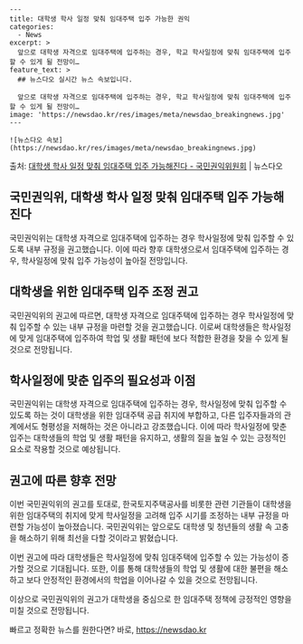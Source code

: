     ---
    title: 대학생 학사 일정 맞춰 임대주택 입주 가능한 권익
    categories:
      - News
    excerpt: >
      앞으로 대학생 자격으로 임대주택에 입주하는 경우, 학교 학사일정에 맞춰 임대주택에 입주할 수 있게 될 전망이…
    feature_text: >
      ## 뉴스다오 실시간 뉴스 속보입니다.
    
      앞으로 대학생 자격으로 임대주택에 입주하는 경우, 학교 학사일정에 맞춰 임대주택에 입주할 수 있게 될 전망이…
    image: 'https://newsdao.kr/res/images/meta/newsdao_breakingnews.jpg'
    ---
    
    ![뉴스다오 속보](https://newsdao.kr/res/images/meta/newsdao_breakingnews.jpg)

<p>출처: <a href="https://newsdao.kr/3047" rel="dofollow">대학생 학사 일정 맞춰 임대주택 입주 가능해진다 - 국민권익위원회</a> | 뉴스다오</p>

<h2>국민권익위, 대학생 학사 일정 맞춰 임대주택 입주 가능해진다</h2>

국민권익위는 대학생 자격으로 임대주택에 입주하는 경우 학사일정에 맞춰 입주할 수 있도록 내부 규정을 권고했습니다. 이에 따라 향후 대학생으로서 임대주택에 입주하는 경우, 학사일정에 맞춰 입주 가능성이 높아질 전망입니다.

<h2>대학생을 위한 임대주택 입주 조정 권고</h2>
국민권익위의 권고에 따르면, 대학생 자격으로 임대주택에 입주하는 경우 학사일정에 맞춰 입주할 수 있는 내부 규정을 마련할 것을 권고했습니다. 이로써 대학생들은 학사일정에 맞게 임대주택에 입주하여 학업 및 생활 패턴에 보다 적합한 환경을 찾을 수 있게 될 것으로 전망됩니다.

<h2>학사일정에 맞춘 입주의 필요성과 이점</h2>
국민권익위는 대학생 자격으로 임대주택에 입주하는 경우, 학사일정에 맞춰 입주할 수 있도록 하는 것이 대학생을 위한 임대주택 공급 취지에 부합하고, 다른 입주자들과의 관계에서도 형평성을 저해하는 것은 아니라고 강조했습니다. 이에 따라 학사일정에 맞춘 입주는 대학생들의 학업 및 생활 패턴을 유지하고, 생활의 질을 높일 수 있는 긍정적인 요소로 작용할 것으로 예상됩니다.

<h2>권고에 따른 향후 전망</h2>
이번 국민권익위의 권고를 토대로, 한국토지주택공사를 비롯한 관련 기관들이 대학생을 위한 임대주택의 취지에 맞게 학사일정을 고려해 입주 시기를 조정하는 내부 규정을 마련할 가능성이 높아졌습니다. 국민권익위는 앞으로도 대학생 및 청년들의 생활 속 고충을 해소하기 위해 최선을 다할 것이라고 밝혔습니다.

이번 권고에 따라 대학생들은 학사일정에 맞춰 임대주택에 입주할 수 있는 가능성이 증가할 것으로 기대됩니다. 또한, 이를 통해 대학생들의 학업 및 생활에 대한 불편을 해소하고 보다 안정적인 환경에서의 학업을 이어나갈 수 있을 것으로 전망됩니다. 

이상으로 국민권익위의 권고가 대학생을 중심으로 한 임대주택 정책에 긍정적인 영향을 미칠 것으로 전망됩니다. 

빠르고 정확한 뉴스를 원한다면? 바로, <a href="https://newsdao.kr" rel="dofollow">https://newsdao.kr</a>


    
